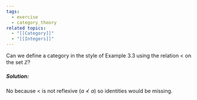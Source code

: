 ```yaml
---
tags:
  - exercise
  - category_theory
related topics:
  - "[[Category]]"
  - "[[Integers]]"
---
```

Can we define a category in the style of Example 3.3 using the relation $<$ on the set $\mathbb{Z}$?
##### Solution:
No because $<$ is not reflexive ($a\nless a$) so identities would be missing.